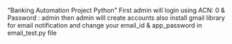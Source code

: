 "Banking Automation Project Python"
First admin will login using ACN: 0 & Password : admin 
then admin will create accounts 
also install gmail library for email notification and change your email_id & app_password in email_test.py file
